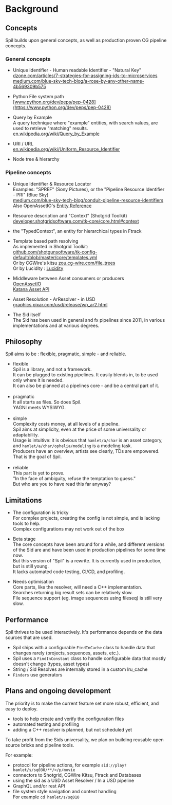# Background

## Concepts  

Spil builds upon general concepts, as well as production proven CG pipeline concepts.  

### General concepts

- Unique Identifier - Human readable Identifier - "Natural Key"  
  [dzone.com/articles/7-strategies-for-assigning-ids-to-microservices](https://dzone.com/articles/7-strategies-for-assigning-ids-to-microservices)  
  [medium.com/blue-sky-tech-blog/a-rose-by-any-other-name-4b569309b575](https://medium.com/blue-sky-tech-blog/a-rose-by-any-other-name-4b569309b575)
  
- Python File system path  
  [www.python.org/dev/peps/pep-0428](https://www.python.org/dev/peps/pep-0428)
  
- Query by Example  
  A query technique where "example" entities, with search values, are used to retrieve "matching" results.  
  [en.wikipedia.org/wiki/Query_by_Example](https://en.wikipedia.org/wiki/Query_by_Example#As_a_general_technique)
  
- URI / URL  
  [en.wikipedia.org/wiki/Uniform_Resource_Identifier](https://en.wikipedia.org/wiki/Uniform_Resource_Identifier)
  
- Node tree & hierarchy


### Pipeline concepts

- Unique Identifier & Resource Locator  
  Examples: "SPREF" (Sony Pictures), or the "Pipeline Resource Identifier - PRI" (Blue Sky)  
  [medium.com/blue-sky-tech-blog/conduit-pipeline-resource-identifiers](https://medium.com/blue-sky-tech-blog/conduit-pipeline-resource-identifiers-4432776da6ab)  
  Also OpenAssetIO's [Entity Reference](https://openassetio.github.io/OpenAssetIO/glossary.html#entity_reference)  
  
- Resource description and "Context" (Shotgrid Toolkit)  
  [developer.shotgridsoftware.com/tk-core/core.html#context](https://developer.shotgridsoftware.com/tk-core/core.html#context)  
  
- the "TypedContext", an entity for hierarchical types in Ftrack
  
- Template based path resolving  
  As implemented in Shotgrid Toolkit:  
  [github.com/shotgunsoftware/tk-config-default/blob/master/core/templates.yml](https://github.com/shotgunsoftware/tk-config-default/blob/master/core/templates.yml)   
  Or by CGWire's kitsu [zou.cg-wire.com/file_trees](https://zou.cg-wire.com/file_trees)   
  Or by Lucidity : [Lucidity](https://gitlab.com/4degrees/lucidity)  
  
- Middleware between Asset consumers or producers  
  [OpenAssetIO](https://github.com/OpenAssetIO/OpenAssetIO)  
  [Katana Asset API](https://learn.foundry.com/katana/4.0/Content/tg/asset_management_system_plugin_api/concepts.html)  

- Asset Resolution - ArResolver - in USD    
  [graphics.pixar.com/usd/release/wp_ar2.html](https://graphics.pixar.com/usd/release/wp_ar2.html)  
  
- The Sid itself    
  The Sid has been used in general and fx pipelines since 2011, in various implementations and at various degrees.    

## Philosophy

Spil aims to be : flexible, pragmatic, simple - and reliable.   
  
- flexible  
  Spil is a library, and not a framework.  
  It can be plugged to existing pipelines. It easily blends in, to be used only where it is needed.  
  It can also be planned at a pipelines core - and be a central part of it.    
  <br>  
- pragmatic    
  It all starts as files. So does Spil.  
  YAGNI meets WYSIWYG.  
  <br>  
- simple  
  Complexity costs money, at all levels of a pipeline.    
  Spil aims at simplicity, even at the price of some universality or adaptability.  
  Usage is intuitive: it is obvious that `hamlet/a/char` is an asset category, 
  and `hamlet/a/char/ophelia/modeling` is a modeling task.      
  Producers have an overview, artists see clearly, TDs are empowered.   
  That is the goal of Spil.     
  <br>
- reliable  
  This part is yet to prove.  
  "In the face of ambiguity, refuse the temptation to guess."    
  But who are you to have read this far anyway?  

## Limitations

- The configuration is tricky  
  For complex projects, creating the config is not simple, and is lacking tools to help.  
  Complex configurations may not work out of the box    
  
- Beta stage  
  The core concepts have been around for a while, and different versions of the Sid are and have been used in production pipelines for some time now.    
  But this version of "Spil" is a rewrite. It is currently used in production, but is still young.  
  It lacks automated code testing, CI/CD, and profiling.  
  
- Needs optimisation  
  Core parts, like the resolver, will need a C++ implementation.      
  Searches returning big result sets can be relatively slow.  
  File sequence support (eg. image sequences using fileseq) is still very slow.     

## Performance

Spil thrives to be used interactively. 
It's performance depends on the data sources that are used.

- Spil ships with a configurable `FindInCache` class to handle data that changes rarely (projects, sequences, assets, etc.). 
- Spil uses a `FindInConstant` class to handle configurable data that mostly doesn't change (types, asset types)
- String / Sid Resolves are internally stored in a custom lru_cache
- `Finders` use generators

## Plans and ongoing development

The priority is to make the current feature set more robust, efficient, and easy to deploy.
- tools to help create and verify the configuration files
- automated testing and profiling
- adding a C++ resolver is planned, but not scheduled yet 

To take profit from the Sids universality, we plan on building reusable open source bricks and pipeline tools.

For example:
- protocol for pipeline actions, for example `sid://play?hamlet/s/sq030/**/>/p/movie`
- connectors to Shotgrid, CGWire Kitsu, Ftrack and Databases
- using the sid as a USD Asset Resolver / In a USD pipeline
- GraphQL and/or rest API  
- file system style navigation and context handling    
For example `cd hamlet/s/sq010`


<br/>